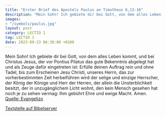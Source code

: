 ```yaml
---
title: "Erster Brief des Apostels Paulus an Timotheus 6,13-16"
description: "Mein Sohn! Ich gebiete dir bei Gott, von dem alles Leben kommt, und bei Christus Jesus, der vor Pontius Pilatus das gute Bekenntnis abgelegt hat und als Zeuge dafür eingetreten ist: Erfülle deinen Auftrag rein und ohne Tadel, bis zum Erscheinen Jesu Christi, unseres Herrn, das zu...."
images:
- "/symbols/paulus.jpg"
layout: post
category: LECTIO 1
tag: LECTIO 1
date: 2023-09-23 06:30:00 +0100
---
```

Mein Sohn! Ich gebiete dir bei Gott, von dem alles Leben kommt, und bei Christus Jesus, der vor Pontius Pilatus das gute Bekenntnis abgelegt hat und als Zeuge dafür eingetreten ist:
Erfülle deinen Auftrag rein und ohne Tadel, bis zum Erscheinen Jesu Christi, unseres Herrn,
das zur vorherbestimmten Zeit herbeiführen wird der selige und einzige Herrscher, der König der Könige und Herr der Herren,
der allein die Unsterblichkeit besitzt, der in unzugänglichem Licht wohnt, den kein Mensch gesehen hat noch je zu sehen vermag: Ihm gebührt Ehre und ewige Macht.<!--more--> Amen.<br>
[Quelle: Evangelizo](https://evangeliumtagfuertag.org/DE/gospel)

[Textstelle auf Bibelserver](https://www.bibleserver.com/EU/1.Timotheus6,13-16)
